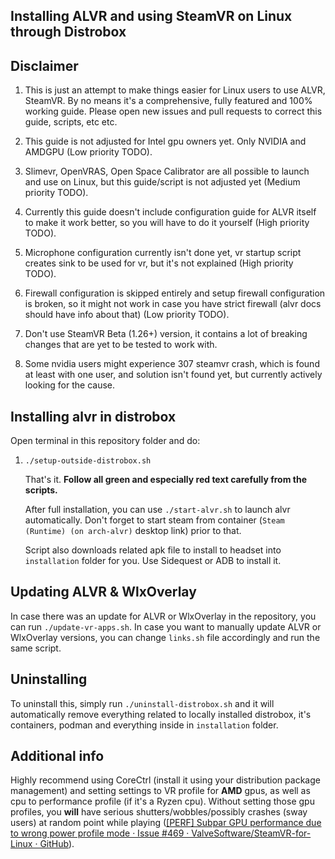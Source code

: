 ## Installing ALVR and using SteamVR on Linux through Distrobox

## Disclaimer

1. This is just an attempt to make things easier for Linux users to use ALVR, SteamVR. By no means it's a comprehensive, fully featured and 100% working guide. Please open new issues and pull requests to correct this guide, scripts, etc etc.

2. This guide is not adjusted for Intel gpu owners yet. Only NVIDIA and AMDGPU (Low priority TODO).

3. Slimevr, OpenVRAS, Open Space Calibrator are all possible to launch and use on Linux, but this guide/script is not adjusted yet (Medium priority TODO).

4. Currently this guide doesn't include configuration guide for ALVR itself to make it work better, so you will have to do it yourself (High priority TODO).

5. Microphone configuration currently isn't done yet, vr startup script creates sink to be used for vr, but it's not explained (High priority TODO).

6. Firewall configuration is skipped entirely and setup firewall configuration is broken, so it might not work in case you have strict firewall (alvr docs should have info about that) (Low priority TODO).

7. Don't use SteamVR Beta (1.26+) version, it contains a lot of breaking changes that are yet to be tested to work with.

8. Some nvidia users might experience 307 steamvr crash, which is found at least with one user, and solution isn't found yet, but currently actively looking for the cause.

## Installing alvr in distrobox

Open terminal in this repository folder and do:

1. `./setup-outside-distrobox.sh`
   
   That's it. **Follow all green and especially red text carefully from the scripts.**
   
   After full installation, you can use `./start-alvr.sh` to launch alvr automatically. Don't forget to start steam from container (`Steam (Runtime) (on arch-alvr)` desktop link) prior to that.
   
   Script also downloads related apk file to install to headset into `installation` folder for you. Use Sidequest or ADB to install it.

## Updating ALVR & WlxOverlay

In case there was an update for ALVR or WlxOverlay in the repository, you can run `./update-vr-apps.sh`. In case you want to manually update ALVR or WlxOverlay versions, you can change `links.sh` file accordingly and run the same script.

## Uninstalling

To uninstall this, simply run `./uninstall-distrobox.sh` and it will automatically remove everything related to locally installed distrobox, it's containers, podman and everything inside in `installation` folder.

## Additional info

Highly recommend using CoreCtrl (install it using your distribution package management) and setting settings to VR profile for **AMD** gpus, as well as cpu to performance profile (if it's a Ryzen cpu). Without setting those gpu profiles, you **will** have serious shutters/wobbles/possibly crashes (sway users) at random point while playing ([[PERF] Subpar GPU performance due to wrong power profile mode · Issue #469 · ValveSoftware/SteamVR-for-Linux · GitHub](https://github.com/ValveSoftware/SteamVR-for-Linux/issues/469)).
